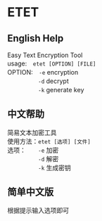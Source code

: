 # ETET

## English Help

Easy Text Encryption Tool  
usage:　`etet [OPTION] [FILE]`  
OPTION:　`-e` encryption  
　　　　　`-d` decrypt  
　　　　　`-k` generate key  

## 中文帮助

简易文本加密工具   
使用方法：`etet [选项] [文件]`  
选项：　　`-e` 加密  
　　　　　`-d` 解密  
　　　　　`-k` 生成密钥  

## 简单中文版

根据提示输入选项即可
